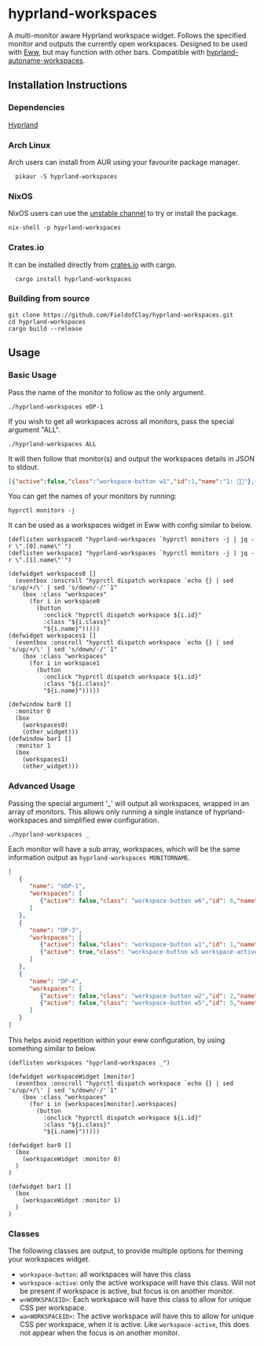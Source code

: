 # hyprland-workspaces
A multi-monitor aware Hyprland workspace widget. Follows the specified monitor and outputs the currently open workspaces. Designed to be used with [Eww](https://github.com/elkowar/eww), but may function with other bars. Compatible with [hyprland-autoname-workspaces](https://github.com/cyrinux/hyprland-autoname-workspaces).

## Installation Instructions
### Dependencies
[Hyprland](https://github.com/hyprwm/Hyprland)
### Arch Linux
Arch users can install from AUR using your favourite package manager.
```
  pikaur -S hyprland-workspaces
```

### NixOS

NixOS users can use the [unstable channel](https://nixos.wiki/wiki/Nix_channels) to try or install the package.

```
nix-shell -p hyprland-workspaces
```

### Crates.io
It can be installed directly from [crates.io](https://crates.io) with cargo.
```
  cargo install hyprland-workspaces
```
### Building from source
```
git clone https://github.com/FieldofClay/hyprland-workspaces.git
cd hyprland-workspaces
cargo build --release
```

## Usage
### Basic Usage
Pass the name of the monitor to follow as the only argument. 
```
./hyprland-workspaces eDP-1
```
If you wish to get all workspaces across all monitors, pass the special argument "ALL".
```
./hyprland-workspaces ALL
```
It will then follow that monitor(s) and output the workspaces details in JSON to stdout.
```json
[{"active":false,"class":"workspace-button w1","id":1,"name":"1: "},{"active":false,"class":"workspace-button w2","id":2,"name":"2: "},{"active":true,"class":"workspace-button w4 workspace-active wa4","id":4,"name":"4: "}]
```
You can get the names of your monitors by running:
```
hyprctl monitors -j
```

It can be used as a workspaces widget in Eww with config similar to below.
```yuck
(deflisten workspace0 "hyprland-workspaces `hyprctl monitors -j | jq -r \".[0].name\"`")
(deflisten workspace1 "hyprland-workspaces `hyprctl monitors -j | jq -r \".[1].name\"`")

(defwidget workspaces0 []
  (eventbox :onscroll "hyprctl dispatch workspace `echo {} | sed 's/up/+/\' | sed 's/down/-/'`1"
    (box :class "workspaces"
      (for i in workspace0
        (button
          :onclick "hyprctl dispatch workspace ${i.id}"
          :class "${i.class}"
          "${i.name}")))))
(defwidget workspaces1 []
  (eventbox :onscroll "hyprctl dispatch workspace `echo {} | sed 's/up/+/\' | sed 's/down/-/'`1"
    (box :class "workspaces"
      (for i in workspace1
        (button
          :onclick "hyprctl dispatch workspace ${i.id}"
          :class "${i.class}"
          "${i.name}")))))

(defwindow bar0 []
  :monitor 0
  (box 
    (workspaces0)
    (other_widget)))
(defwindow bar1 []
  :monitor 1
  (box
    (workspaces1)
    (other_widget)))
```
### Advanced Usage
Passing the special argument '_' will output all workspaces, wrapped in an array of monitors. This allows only running a single instance of hyprland-workspaces and simplified eww configuration.
```
./hyprland-workspaces _
```
Each monitor will have a sub array, workspaces, which will be the same information output as `hyprland-workspaces MONITORNAME`.
```json
[
   {
      "name": "eDP-1",
      "workspaces": [
         {"active": false,"class": "workspace-button w6","id": 6,"name": "6 []"}
      ]
   },
   {
      "name": "DP-3",
      "workspaces": [
         {"active": false,"class": "workspace-button w1","id": 1,"name": "1 "},
         {"active": true,"class": "workspace-button w3 workspace-active wa3","id": 3,"name": "3 "}
      ]
   },
   {
      "name": "DP-4",
      "workspaces": [
         {"active": false,"class": "workspace-button w2","id": 2,"name": "2 "},
         {"active": false,"class": "workspace-button w5","id": 5,"name": "5 "}
      ]
   }
]
```
This helps avoid repetition within your eww configuration, by using something similar to below.
```yuck
(deflisten workspaces "hyprland-workspaces _")

(defwidget workspaceWidget [monitor]
  (eventbox :onscroll "hyprctl dispatch workspace `echo {} | sed 's/up/+/\' | sed 's/down/-/'`1"
    (box :class "workspaces"
      (for i in {workspaces[monitor].workspaces}
        (button
          :onclick "hyprctl dispatch workspace ${i.id}"
          :class "${i.class}"
          "${i.name}")))))

(defwidget bar0 []
  (box
    (workspaceWidget :monitor 0)
  )
)

(defwidget bar1 []
  (box
    (workspaceWidget :monitor 1)
  )
)
```
### Classes
The following classes are output, to provide multiple options for theming your workspaces widget.
* `workspace-button`: all workspaces will have this class
* `workspace-active`: only the active workspace will have this class. Will not be present if workspace is active, but focus is on another monitor.
* `w<WORKSPACEID>`: Each workspace will have this class to allow for unique CSS per workspace.
* `wa<WORKSPACEID>`: The active workspace will have this to allow for unique CSS per workspace, when it is active. Like `workspace-active`, this does not appear when the focus is on another monitor.
